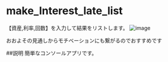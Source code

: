 # make_Interest_late_list
【資産,利率,回数】を入力して結果をリストします。
![image](https://user-images.githubusercontent.com/51709383/181875932-b020b3cd-492e-4079-bf37-49932fc75ed4.png)

おおよその見通しからモチベーションにも繋がるのでおすすめです

##説明
簡単なコンソールアプリです。
